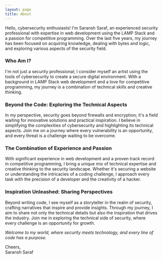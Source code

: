 ```yaml
---
layout: page
title: About
---
```


Hello, cybersecurity enthusiasts! I'm Saransh Saraf, an experienced security professional with expertise in web development using the LAMP Stack and a passion for competitive programming. Over the last five years, my journey has been focused on acquiring knowledge, dealing with bytes and logic, and exploring various aspects of the security field.

### Who Am I?
I'm not just a security professional; I consider myself an artist using the tools of cybersecurity to create a secure digital environment. With a background in LAMP Stack web development and a love for competitive programming, my journey is a combination of technical skills and creative thinking.

### Beyond the Code: Exploring the Technical Aspects

In my perspective, security goes beyond firewalls and encryption; it's a field waiting for innovative solutions and practical inspiration. I believe in simplifying the complexities of cybersecurity and highlighting its technical aspects. Join me on a journey where every vulnerability is an opportunity, and every threat is a challenge waiting to be overcome.

### The Combination of Experience and Passion

With significant experience in web development and a proven track record in competitive programming, I bring a unique mix of technical expertise and creative thinking to the security landscape. Whether it's securing a website or understanding the intricacies of a coding challenge, I approach every task with the precision of a developer and the creativity of a hacker.

### Inspiration Unleashed: Sharing Perspectives

Beyond writing code, I see myself as a storyteller in the realm of security, crafting narratives that inspire and provide insights. Through my journey, I aim to share not only the technical details but also the inspiration that drives the industry. Join me in exploring the technical side of security, where every challenge is an opportunity for growth.

<i>Welcome to my world, where security meets technology, and every line of code has a purpose.</i>

Cheers,<br/>
Saransh Saraf
